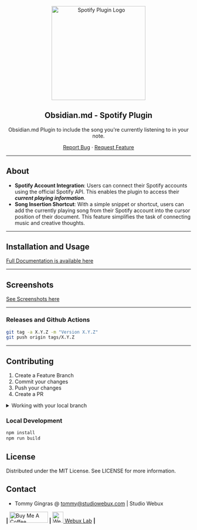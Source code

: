 <div align="center">

<img src="./docs/todo.png" alt="Spotify Plugin Logo" width="256">

<h2>Obsidian.md - Spotify Plugin</h2>

<p>Obsidian.md Plugin to include the song you're currently listening to in your note.</p>

<p align="center">
  <a href="https://github.com/studiowebux/obsidian-spotify/issues">Report Bug</a>
  ·
  <a href="https://github.com/studiowebux/obsidian-spotify/issues">Request Feature</a>
</p>
</div>

---

## About

-   **Spotify Account Integration**: Users can connect their Spotify accounts using the official Spotify API. This enables the plugin to access their **_current playing information_**.
-   **Song Insertion Shortcut**: With a simple snippet or shortcut, users can add the currently playing song from their Spotify account into the cursor position of their document. This feature simplifies the task of connecting music and creative thoughts.

---

## Installation and Usage

[Full Documentation is available here](https://studiowebux.github.io/obsidian-plugins-docs/docs/category/plugin-spotify-link-doc)

---

## Screenshots

[See Screenshots here](https://studiowebux.github.io/obsidian-plugins-docs/docs/spotify-link/screenshots/Demo)

---

### Releases and Github Actions

```bash
git tag -a X.Y.Z -m "Version X.Y.Z"
git push origin tags/X.Y.Z
```

---

## Contributing

1. Create a Feature Branch
2. Commit your changes
3. Push your changes
4. Create a PR

<details>
<summary>Working with your local branch</summary>

**Branch Checkout:**

```bash
git checkout -b <feature|fix|release|chore|hotfix>/prefix-name
```

> Your branch name must starts with [feature|fix|release|chore|hotfix] and use a / before the name;
> Use hyphens as separator;
> The prefix correspond to your Kanban tool id (e.g. abc-123)

**Keep your branch synced:**

```bash
git fetch origin
git rebase origin/master
```

**Commit your changes:**

```bash
git add .
git commit -m "<feat|ci|test|docs|build|chore|style|refactor|perf|BREAKING CHANGE>: commit message"
```

> Follow this convention commitlint for your commit message structure

**Push your changes:**

```bash
git push origin <feature|fix|release|chore|hotfix>/prefix-name
```

**Examples:**

```bash
git checkout -b release/v1.15.5
git checkout -b feature/abc-123-something-awesome
git checkout -b hotfix/abc-432-something-bad-to-fix
```

```bash
git commit -m "docs: added awesome documentation"
git commit -m "feat: added new feature"
git commit -m "test: added tests"
```

</details>

### Local Development

```bash
npm install
npm run build
```

## License

Distributed under the MIT License. See LICENSE for more information.

## Contact

-   Tommy Gingras @ tommy@studiowebux.com | Studio Webux

<div>
<b> | </b>
<a href="https://www.buymeacoffee.com/studiowebux" target="_blank"
      ><img
        src="https://cdn.buymeacoffee.com/buttons/v2/default-yellow.png"
        alt="Buy Me A Coffee"
        style="height: 30px !important; width: 105px !important"
/></a>
<b> | </b>
<a href="https://webuxlab.com" target="_blank"
      ><img
        src="https://webuxlab-static.s3.ca-central-1.amazonaws.com/logoAmpoule.svg"
        alt="Webux Logo"
        style="height: 30px !important"
/> Webux Lab</a>
<b> | </b>
</div>
